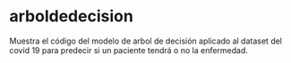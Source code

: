 # arboldedecision
Muestra el código del modelo de arbol de decisión aplicado al dataset del covid 19 para predecir si un paciente tendrá o no la enfermedad.

